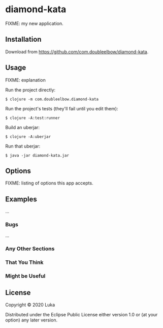 # diamond-kata

FIXME: my new application.

## Installation

Download from https://github.com/com.doubleelbow/diamond-kata.

## Usage

FIXME: explanation

Run the project directly:

    $ clojure -m com.doubleelbow.diamond-kata

Run the project's tests (they'll fail until you edit them):

    $ clojure -A:test:runner

Build an uberjar:

    $ clojure -A:uberjar

Run that uberjar:

    $ java -jar diamond-kata.jar

## Options

FIXME: listing of options this app accepts.

## Examples

...

### Bugs

...

### Any Other Sections
### That You Think
### Might be Useful

## License

Copyright © 2020 Luka

Distributed under the Eclipse Public License either version 1.0 or (at
your option) any later version.
